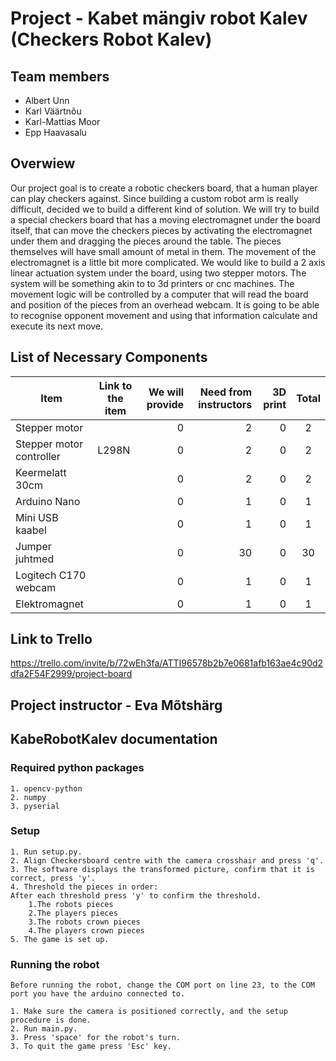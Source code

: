 # Project - Kabet mängiv robot Kalev (Checkers Robot Kalev)

## Team members

* Albert Unn
* Karl Väärtnõu
* Karl-Mattias Moor
* Epp Haavasalu

## Overwiew

Our project goal is to create a robotic checkers board, that a human player can play checkers against.
Since building a custom robot arm is really difficult, decided we to build a different kind of solution.
We will try to build a special checkers board that has a moving electromagnet under the board itself, that can move the checkers pieces by activating the electromagnet under them and dragging the pieces around the table. The pieces themselves will have small amount of metal in them. The movement of the electromagnet is a little bit more complicated.
We would like to build a 2 axis linear actuation system under the board, using two stepper motors. The system will be something akin to to 3d printers or cnc machines.
The movement logic will be controlled by a computer that will read the board and position of the pieces from an overhead webcam. It is going to be able to recognise opponent movement and using that information calculate and execute its next move.

## List of Necessary Components

| Item | Link to the item | We will provide | Need from instructors | 3D print | Total |
| ---- | ---------------- | --------------: | --------------------: | -------: | :---: |
| Stepper motor | | 0 | 2 | 0  | 2 |
| Stepper motor controller| L298N | 0 | 2 | 0 | 2 |
| Keermelatt 30cm | | 0 | 2 | 0  | 2 |
| Arduino Nano | | 0 | 1 | 0 | 1 |
| Mini USB kaabel | | 0| 1 | 0 | 1 |
| Jumper juhtmed| | 0  | 30 | 0 | 30 |
| Logitech C170 webcam | | 0 | 1 | 0 | 1 |
| Elektromagnet | | 0 | 1 | 0 | 1 |

## Link to Trello

<https://trello.com/invite/b/72wEh3fa/ATTI96578b2b7e0681afb163ae4c90d2dfa2F54F2999/project-board>

## Project instructor - Eva Mõtshärg

## KabeRobotKalev documentation

### Required python packages

    1. opencv-python
    2. numpy
    3. pyserial

### Setup

    1. Run setup.py.
    2. Align Checkersboard centre with the camera crosshair and press 'q'.
    3. The software displays the transformed picture, confirm that it is correct, press 'y'.
    4. Threshold the pieces in order:
    After each threshold press 'y' to confirm the threshold.
        1.The robots pieces
        2.The players pieces
        3.The robots crown pieces
        4.The players crown pieces
    5. The game is set up.

### Running the robot

    Before running the robot, change the COM port on line 23, to the COM port you have the arduino connected to.

    1. Make sure the camera is positioned correctly, and the setup procedure is done.
    2. Run main.py.
    3. Press 'space' for the robot's turn.
    3. To quit the game press 'Esc' key.